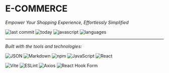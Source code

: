 # **E-COMMERCE**

*Empower Your Shopping Experience, Effortlessly Simplified*

![last commit](https://img.shields.io/github/last-commit/Darshil122/E-commerce)
![today](https://img.shields.io/badge/today-blue)
![javascript](https://img.shields.io/badge/javascript-96.7%25-blue)
![languages](https://img.shields.io/badge/languages-3-blue)

---

*Built with the tools and technologies:*

![JSON](https://img.shields.io/badge/JSON-black?logo=json&logoColor=white)
![Markdown](https://img.shields.io/badge/Markdown-000000?logo=markdown)
![npm](https://img.shields.io/badge/npm-red?logo=npm&logoColor=white)
![JavaScript](https://img.shields.io/badge/JavaScript-yellow?logo=javascript&logoColor=black)
![React](https://img.shields.io/badge/React-61DAFB?logo=react&logoColor=white)

![Vite](https://img.shields.io/badge/Vite-646CFF?logo=vite&logoColor=white)
![ESLint](https://img.shields.io/badge/ESLint-4B32C3?logo=eslint&logoColor=white)
![Axios](https://img.shields.io/badge/Axios-5A29E4?logo=axios&logoColor=white)
![React Hook Form](https://img.shields.io/badge/React_Hook_Form-EC5990?logo=reacthookform&logoColor=white)
